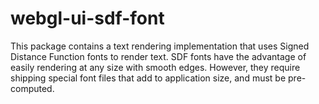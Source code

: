 # webgl-ui-sdf-font

This package contains a text rendering implementation that uses Signed Distance
Function fonts to render text. SDF fonts have the advantage of easily rendering
at any size with smooth edges. However, they require shipping special font files
that add to application size, and must be pre-computed.
